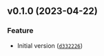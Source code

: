 <!--next-version-placeholder-->

## v0.1.0 (2023-04-22)
### Feature
* Initial version ([`d332226`](https://github.com/entelecheia/entelecheia/commit/d332226425d5d705648916dd9e0f9fb9213435a7))
